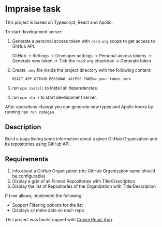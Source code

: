 # Impraise task

This project is based on Typescript, React and Apollo.

To start development server:
1. Generate a personal access token with `read:org` scope to get access to GitHub API.

    GitHub → Settings → Developer settings → Personal access tokens → Generate new token → Tick the `read:org` checkbox → Generate token 
1. Create `.env` file inside the project directory with the following content:
    ```
    REACT_APP_GITHUB_PERSONAL_ACCESS_TOKEN= your token here
    ```
1. run `npm install` to install all dependencies.
1. run `npm start` to start development server.

After operations change you can generate new types and Apollo hooks by running `npm run codegen`.

## Description

Build a page listing some information about a given GitHub Organization and its repositories using GitHub API.

## Requirements

1. Info about a GitHub Organization (the GitHub Organization name should be configurable)
2. Display a grid of all Pinned Repositories with Title/Description
3. Display the list of Repositories of the Organization with Title/Description

If time allows, implement the following:

 - Support Filtering options for the list
 - Displays all meta-data on each repo

This project was bootstrapped with [Create React App](https://github.com/facebook/create-react-app).
